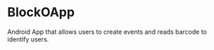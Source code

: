 BlockOApp
=========

Android App that allows users to create events and reads barcode to identify users.
